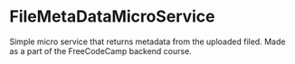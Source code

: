 # FileMetaDataMicroService
Simple micro service that returns metadata from the uploaded filed. Made as a part of the FreeCodeCamp backend course.
